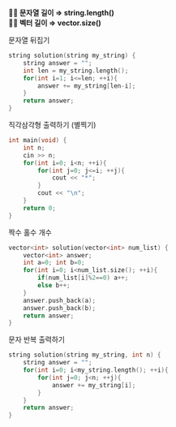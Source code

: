 **✍🏻 문자열 길이 ⇒ string.length() <br>
✍🏻 벡터 길이 ⇒ vector.size()**

문자열 뒤집기

```cpp
string solution(string my_string) {
    string answer = "";
    int len = my_string.length();
    for(int i=1; i<=len; ++i){
        answer += my_string[len-i];
    }
    return answer;
}
```

직각삼각형 출력하기 (별찍기)

```cpp
int main(void) {
    int n;
    cin >> n;
    for(int i=0; i<n; ++i){
        for(int j=0; j<=i; ++j){
            cout << "*";
        }
        cout << "\n";
    }
    return 0;
}
```

짝수 홀수 개수

```cpp
vector<int> solution(vector<int> num_list) {
    vector<int> answer;
    int a=0; int b=0;
    for(int i=0; i<num_list.size(); ++i){
        if(num_list[i]%2==0) a++;
        else b++;
    }
    answer.push_back(a);
    answer.push_back(b);
    return answer;
}
```

문자 반복 출력하기

```cpp
string solution(string my_string, int n) {
    string answer = "";
    for(int i=0; i<my_string.length(); ++i){
        for(int j=0; j<n; ++j){
            answer += my_string[i];
        }
    }
    return answer;
}
```
